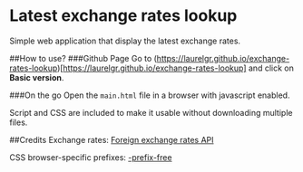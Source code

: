 # Latest exchange rates lookup
Simple web application that display the latest exchange rates.

##How to use?
###Github Page
Go to (https://laurelgr.github.io/exchange-rates-lookup)[https://laurelgr.github.io/exchange-rates-lookup] and click on __Basic version__.

###On the go
Open the `main.html` file in a browser with javascript enabled.

Script and CSS are included to make it usable without downloading multiple files.

##Credits
Exchange rates: [Foreign exchange rates API](https://exchangeratesapi.io)

CSS browser-specific prefixes: [-prefix-free](https://projects.verou.me/prefixfree/)